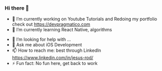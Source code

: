 ### Hi there 👋

<!--
**jesus-rod/jesus-rod** is a ✨ _special_ ✨ repository because its `README.md` (this file) appears on your GitHub profile.
--> 


- 🔭 I’m currently working on Youtube Tutorials and Redoing my portfolio check out https://devpragmatico.com
- 🌱 I’m currently learning React Native, algorithms
<!--- 👯 I’m looking to collaborate  --> 
- 🤔 I’m looking for help with ...
- 💬 Ask me about iOS Development
- 📫 How to reach me: best through LinkedIn https://www.linkedin.com/in/jesus-rod/
- ⚡ Fun fact: No fun here, get back to work
